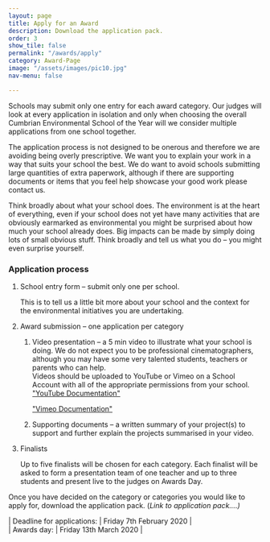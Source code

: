 ```yaml
---
layout: page
title: Apply for an Award
description: Download the application pack.
order: 3
show_tile: false
permalink: "/awards/apply"
category: Award-Page
image: "/assets/images/pic10.jpg"
nav-menu: false

---
```

Schools may submit only one entry for each award category. Our judges will look at every application in isolation and only when choosing the overall Cumbrian Environmental School of the Year will we consider multiple applications from one school together.

The application process is not designed to be onerous and therefore we are avoiding being overly prescriptive. We want you to explain your work in a way that suits your school the best. We do want to avoid schools submitting large quantities of extra paperwork, although if there are supporting documents or items that you feel help showcase your good work please contact us.

Think broadly about what your school does. The environment is at the heart of everything, even if your school does not yet have many activities that are obviously earmarked as environmental you might be surprised about how much your school already does. Big impacts can be made by simply doing lots of small obvious stuff. Think broadly and tell us what you do – you might even surprise yourself.

### Application process

1. School entry form – submit only one per school.

   This is to tell us a little bit more about your school and the context for the environmental initiatives you are undertaking.
2. Award submission – one application per category
   1. Video presentation – a 5 min video to illustrate what your school is doing. We do not expect you to be professional cinematographers, although you may have some very talented students, teachers or parents who can help.  
      Videos should be uploaded to YouTube or Vimeo on a School Account with all of the appropriate permissions from your school.  
      ["YouTube Documentation"](https://support.google.com/youtube/answer/57407?hl=en-GB&ref_topic=9257439 )

      ["Vimeo Documentation"](https://help.vimeo.com/hc/en-us/categories/201496018-Uploading-to-Vimeo)
   2. Supporting documents – a written summary of your project(s) to support and further explain the projects summarised in your video.
3. Finalists

   Up to five finalists will be chosen for each category. Each finalist will be asked to form a presentation team of one teacher and up to three students and present live to the judges on Awards Day.

Once you have decided on the category or categories you would like to apply for, download the application pack. (_Link to application pack....)_

| Deadline for applications: | Friday 7th February 2020 |  
| Awards day: | Friday 13th March 2020 |